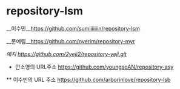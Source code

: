 # repository-lsm

__이수민__https://github.com/sumiiiiiiin/repository-lsm


__문예림__https://github.com/nyerim/repository-myr

_예지_ _https://github.com/2yeji2/repository-yeji.git_

* 안소영의 URL주소 <https://github.com/youngsoAN/repository-asy>

** 이수빈의 URL 주소 <https://github.com/arborinlove/repository-lsb>